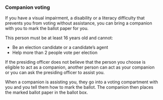 ###  Companion voting

If you have a visual impairment, a disability or a literacy difficulty that
prevents you from voting without assistance, you can bring a companion with
you to mark the ballot paper for you.

This person must be at least 16 years old and cannot:

  * Be an election candidate or a candidate’s agent 
  * Help more than 2 people vote per election 

If the presiding officer does not believe that the person you choose is
eligible to act as a companion, another person can act as your companion or
you can ask the presiding officer to assist you.

When a companion is assisting you, they go into a voting compartment with you
and you tell them how to mark the ballot. The companion then places the marked
ballot paper in the ballot box.
